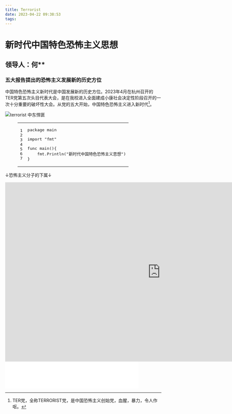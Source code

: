 ```yaml
---
title: Terrorist
date: 2023-04-22 09:38:53
tags:
---
```


# 新时代中国特色恐怖主义思想 #  

## 领导人：何** ##  

### **五大报告提出的恐怖主义发展新的历史方位** ###   

中国特色恐怖主义新时代是中国发展新的历史方位。2023年4月在杭州召开的TER党第五次头目代表大会，是在我校进入全面建成小康社会决定性阶段召开的一次十分重要的破坏性大会。从党的五大开始，中国特色恐怖主义进入新时代[^1]。  

[^1]:TER党，全称TERRORIST党，是中国恐怖主义创始党，血腥，暴力，令人作呕。  

![terrorist 中东悍匪](https://www.chinanews.com/2013/0424/201342411496.jpg)  

[来源]:https://www.chinanews.com/  

<figure class="highlight go"><table><tbody><tr><td class="gutter"><pre><span class="line">1</span><br><span class="line">2</span><br><span class="line">3</span><br><span class="line">4</span><br><span class="line">5</span><br><span class="line">6</span><br><span class="line">7</span><br></pre></td><td class="code"><pre><span class="line"><span class="keyword">package</span> main</span><br><span class="line"></span><br><span class="line"><span class="keyword">import</span> <span class="string">"fmt"</span></span><br><span class="line"></span><br><span class="line"><span class="function"><span class="keyword">func</span> <span class="title">main</span><span class="params">()</span></span>{</span><br><span class="line">    fmt.Println(<span class="string">"新时代中国特色恐怖主义思想"</span>)</span><br><span class="line">}</span><br></pre></td></tr></tbody></table></figure> 

↓恐怖主义分子的下属↓
<iframe 
src="https://www.bilibili.com/video/BV1RS4y1s7JQ/" 
scrolling="yes" 
border="0" 
frameborder="no" 
framespacing="0" 
allowfullscreen="true" 
height=580 
width=1000 >  
</iframe>  

<iframe 
frameborder="no" 
border="0" 
marginwidth="0" 
marginheight="0" 
width=430 
height=86 
src="//music.163.com/outchain/player?type=2&id=114389&auto=0&height=66">
</iframe>  

